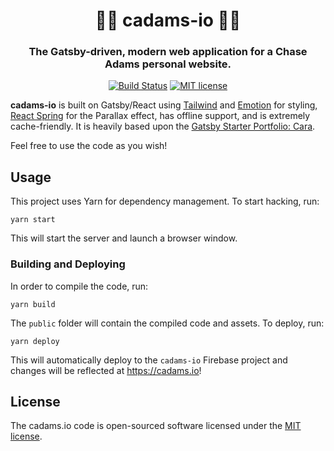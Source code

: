 <h1 align="center" style="border-bottom: none;">👨‍💻 cadams-io 👩‍💻</h1>
<h3 align="center">The Gatsby-driven, modern web application for a Chase Adams personal website.</h3>

<div align="center">

[![Build Status](https://travis-ci.org/chase-adams/cadams-io.svg?branch=master)](https://travis-ci.org/chase-adams/cadams-io)
[![MIT license](https://img.shields.io/badge/License-MIT-blue.svg)](https://lbesson.mit-license.org/)

</div>

**cadams-io** is built on Gatsby/React using [Tailwind](https://tailwindcss.com/) and [Emotion](https://emotion.sh/) for styling, [React Spring](https://github.com/drcmda/react-spring) for the Parallax effect, has offline support, and is extremely cache-friendly. It is heavily based upon the [Gatsby Starter Portfolio: Cara](https://github.com/LeKoArts/gatsby-starter-portfolio-cara).

Feel free to use the code as you wish!

## Usage

This project uses Yarn for dependency management. To start hacking, run:

```
yarn start
```

This will start the server and launch a browser window.

### Building and Deploying

In order to compile the code, run:

```
yarn build
```

The `public` folder will contain the compiled code and assets. To deploy, run:

```
yarn deploy
```

This will automatically deploy to the `cadams-io` Firebase project and changes will be reflected at https://cadams.io!

## License

The cadams.io code is open-sourced software licensed under the [MIT license](https://opensource.org/licenses/MIT).
